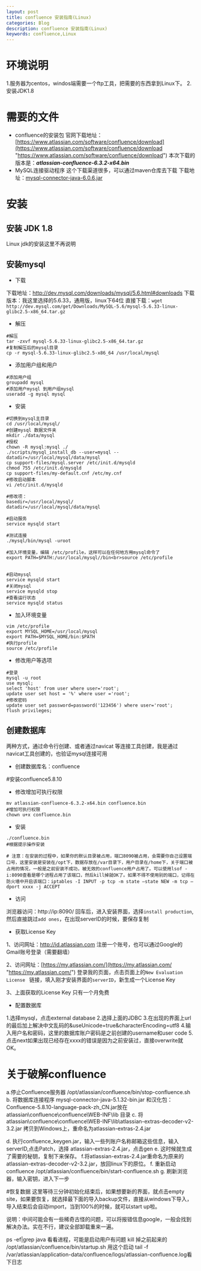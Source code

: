 ```yaml
---
layout: post
title: confluence 安装指南(Linux)
categories: Blog
description: confluence 安装指南(Linux)
keywords: confluence,Linux
---
```

# 环境说明

1.服务器为centos，windos端需要一个ftp工具，把需要的东西拿到Linux下。
2.安装JDK1.8
 
# 需要的文件
- confluence的安装包
官网下载地址：[https://www.atlassian.com/software/confluence/download](https://www.atlassian.com/software/confluence/download "https://www.atlassian.com/software/confluence/download")
本次下载的版本是：***atlassian-confluence-6.3.2-x64.bin***
- MySQL连接驱动程序
这个下载渠道很多，可以通过maven仓库去下载
下载地址：[mysql-connector-java-6.0.6.jar](http://central.maven.org/maven2/mysql/mysql-connector-java/6.0.6/mysql-connector-java-6.0.6.jar "mysql-connector-java-6.0.6.jar")

# 安装

## 安装 JDK 1.8

Linux jdk的安装这里不再说明

## 安装mysql

- 下载

下载地址：http://dev.mysql.com/downloads/mysql/5.6.html#downloads
下载版本：我这里选择的5.6.33，通用版，linux下64位
直接下载：`wget  http://dev.mysql.com/get/Downloads/MySQL-5.6/mysql-5.6.33-linux-glibc2.5-x86_64.tar.gz`

- 解压

```shell
#解压
tar -zxvf mysql-5.6.33-linux-glibc2.5-x86_64.tar.gz
#复制解压后的mysql目录
cp -r mysql-5.6.33-linux-glibc2.5-x86_64 /usr/local/mysql
```
- 添加用户组和用户

```shell
#添加用户组
groupadd mysql
#添加用户mysql 到用户组mysql
useradd -g mysql mysql
```
- 安装

```shell
#切换到mysql主目录
cd /usr/local/mysql/
#创建mysql 数据文件夹
mkdir ./data/mysql
#授权
chown -R mysql:mysql ./
./scripts/mysql_install_db --user=mysql --datadir=/usr/local/mysql/data/mysql
cp support-files/mysql.server /etc/init.d/mysqld
chmod 755 /etc/init.d/mysqld
cp support-files/my-default.cnf /etc/my.cnf
#修改启动脚本
vi /etc/init.d/mysqld
 
#修改项：
basedir=/usr/local/mysql/
datadir=/usr/local/mysql/data/mysql
 
#启动服务
service mysqld start
 
#测试连接
./mysql/bin/mysql -uroot
 
#加入环境变量，编辑 /etc/profile，这样可以在任何地方用mysql命令了
export PATH=$PATH:/usr/local/mysql//bin<br>source /etc/profile
 
 
#启动mysql
service mysqld start
#关闭mysql
service mysqld stop
#查看运行状态
service mysqld status

```
- 加入环境变量

```shell
vim /etc/profile
export MYSQL_HOME=/usr/local/mysql
export PATH=$MYSQL_HOME/bin:$PATH
#执行profile
source /etc/profile
```

- 修改用户等选项

```shell
#登录
mysql -u root
use mysql;
select 'host' from user where user='root'; 
update user set host = '%' where user ='root';
#修改密码
update user set password=password('123456') where user='root';
flush privileges; 
```

## 创建数据库

两种方式，通过命令行创建、或者通过navicat 等连接工具创建，我是通过navicat工具创建的，也验证mysql连接可用

- 创建数据库名：confluence

#安装confluence5.8.10

- 修改增加可执行权限

```shell
mv atlassian-confluence-6.3.2-x64.bin confluence.bin
#增加可执行权限
chown u+x confluence.bin
```
- 安装

```shell
./confluence.bin
#根据提示操作安装

# 注意：在安装的过程中，如果你的默认目录被占用，端口8090被占用，会需要你自己设置端口号，这里安装是安装在/opt下，数据存放在/var目录下，用户目录在/home下，关于端口被占用的情况，一般是之前安装不成功，被无效的confluence用户占用了。可以使用lsof -i:8090查看是哪个进程占用了该端口，然后kill掉就OK了。如果不得不使用别的端口，记得在防火墙中开启该端口：iptables -I INPUT -p tcp -m state —state NEW -m tcp —dport xxxx -j ACCEPT
```

- 访问

浏览器访问：http://ip:8090/
回车后，进入安装界面，选择`install production`,然后直接跳过`add ones`，在出现serverID的时候，要保存复制

- 获取License Key

1、访问网址：http://id.atlassian.com
注册一个账号，也可以通过Google的Gmail账号登录（需要翻墙）

2、访问网址：[https://my.atlassian.com/](https://my.atlassian.com/ "https://my.atlassian.com/")
登录我的页面，点击页面上的`New Evaluation License ` 链接，填入刚才安装界面的`serverID`，新生成一个License Key

3、上面获取的License Key 只有一个月免费

- 配置数据库

1.选择mysql，点击external database
2.选择上面的JDBC
3.在出现的界面上url的最后加上解决中文乱码的&useUnicode=true&characterEncoding=utf8
4.输入用户名和密码，这里的数据库账户密码是之前创建的username和user code
5.点击next如果出现已经存在xxxx的错误是因为之前安装过，直接overwrite就OK。

 
# 关于破解confluence
a.停止Confluence服务器
/opt/atlassian/confluence/bin/stop-confluence.sh
b. 将数据库连接程序 mysql-connector-java-5.1.32-bin.jar 和汉化包：Confluence-5.8.10-language-pack-zh_CN.jar放在 atlassian\confluence\confluence\WEB-INF\lib 目录
c. 将 atlassian\confluence\confluence\WEB-INF\lib\atlassian-extras-decoder-v2-3.2.jar 拷贝到Windows上，重命名为atlassian-extras-2.4.jar

d. 执行confluence_keygen.jar，输入一些列账户名称邮箱这些信息，输入serverID,点击Patch，选择 atlassian-extras-2.4.jar，点击gen
e. 这时候就生成了需要的秘钥，复制下来保存。
f.将atlassian-extras-2.4.jar重命名为原来的atlassian-extras-decoder-v2-3.2.jar，放回linux下的原位。
f. 重新启动confluence
/opt/atlassian/confluence/bin/start-confluence.sh
g. 刷新浏览器，输入密钥，进入下一步
 
 
#恢复数据
这里等待三分钟初始化结束后，如果想要新的界面，就点击empty site，如果要恢复，就选择最下面的导入backup文件，直接从windows下导入，导入结束后会自动import，当到100%的时候，就可以start up啦。
 
 
说明：中间可能会有一些稀奇古怪的问题，可以将报错信息google，一般会找到解决办法。实在不行，建议全部卸载重来一遍。
 
ps -ef|grep java 看看进程，可能是启动用户有问题
kill 掉之前起来的
/opt/atlassian/confluence/bin/startup.sh 用这个启动
tail -f /var/atlassian/application-data/confluence/logs/atlassian-confluence.log看下日志

